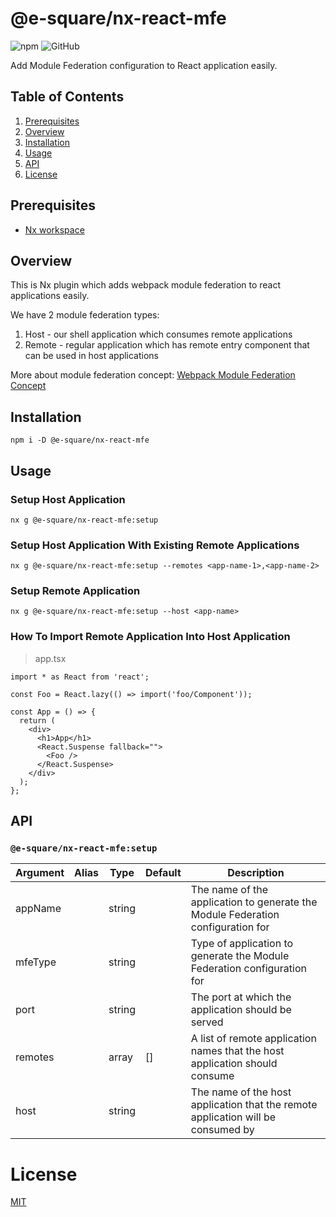 # @e-square/nx-react-mfe

![npm](https://img.shields.io/npm/v/@e-square/nx-react-mfe)
![GitHub](https://img.shields.io/github/license/e-square-io/nx-plugins)

Add Module Federation configuration to React application easily.

## Table of Contents

1. [Prerequisites](#prerequisites)
1. [Overview](#overview)
1. [Installation](#installation)
1. [Usage](#usage)
1. [API](#api)
1. [License](#license)

## Prerequisites

- [Nx workspace](https://nx.dev)

## Overview

This is Nx plugin which adds webpack module federation to react applications easily.

We have 2 module federation types:

1. Host - our shell application which consumes remote applications
2. Remote - regular application which has remote entry component that can be used in host applications

More about module federation concept: [Webpack Module Federation Concept](https://webpack.js.org/concepts/module-federation/)

## Installation

```shell
npm i -D @e-square/nx-react-mfe
```

## Usage

### Setup Host Application

```shell
nx g @e-square/nx-react-mfe:setup
```

### Setup Host Application With Existing Remote Applications

```shell
nx g @e-square/nx-react-mfe:setup --remotes <app-name-1>,<app-name-2>
```

### Setup Remote Application

```shell
nx g @e-square/nx-react-mfe:setup --host <app-name>
```

### How To Import Remote Application Into Host Application

> app.tsx

```tsx
import * as React from 'react';

const Foo = React.lazy(() => import('foo/Component'));

const App = () => {
  return (
    <div>
      <h1>App</h1>
      <React.Suspense fallback="">
        <Foo />
      </React.Suspense>
    </div>
  );
};
```

## API

### `@e-square/nx-react-mfe:setup`

| Argument | Alias | Type   | Default | Description                                                                      |
| -------- | ----- | ------ | ------- | -------------------------------------------------------------------------------- |
| appName  |       | string |         | The name of the application to generate the Module Federation configuration for  |
| mfeType  |       | string |         | Type of application to generate the Module Federation configuration for          |
| port     |       | string |         | The port at which the application should be served                               |
| remotes  |       | array  | []      | A list of remote application names that the host application should consume      |
| host     |       | string |         | The name of the host application that the remote application will be consumed by |

# License

[MIT](https://github.com/e-square-io/nx-plugins/blob/main/LICENSE)
